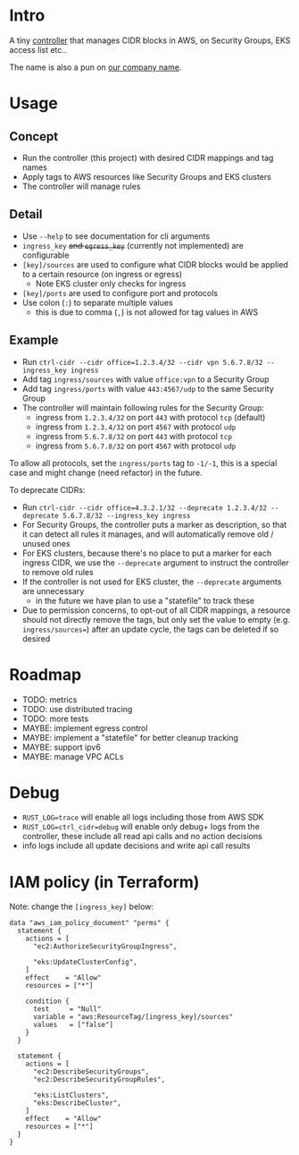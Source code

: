 # Intro

A tiny [controller](https://kubernetes.io/docs/concepts/architecture/controller/) that manages CIDR blocks in AWS, on Security Groups, EKS access list etc..

The name is also a pun on [our company name](https://controlant.com/).

# Usage

## Concept

- Run the controller (this project) with desired CIDR mappings and tag names
- Apply tags to AWS resources like Security Groups and EKS clusters
- The controller will manage rules

## Detail

- Use `--help` to see documentation for cli arguments
- `ingress_key` ~~and `egress_key`~~ (currently not implemented) are configurable
- `[key]/sources` are used to configure what CIDR blocks would be applied to a certain resource (on ingress or egress)
  - Note EKS cluster only checks for ingress
- `[key]/ports` are used to configure port and protocols
- Use colon (`:`) to separate multiple values
  - this is due to comma (`,`) is not allowed for tag values in AWS

## Example

- Run `ctrl-cidr --cidr office=1.2.3.4/32 --cidr vpn 5.6.7.8/32 --ingress_key ingress`
- Add tag `ingress/sources` with value `office:vpn` to a Security Group
- Add tag `ingress/ports` with value `443:4567/udp` to the same Security Group
- The controller will maintain following rules for the Security Group:
  - ingress from `1.2.3.4/32` on port `443` with protocol `tcp` (default)
  - ingress from `1.2.3.4/32` on port `4567` with protocol `udp`
  - ingress from `5.6.7.8/32` on port `443` with protocol `tcp`
  - ingress from `5.6.7.8/32` on port `4567` with protocol `udp`

To allow all protocols, set the `ingress/ports` tag to `-1/-1`, this is a special case and might change (need refactor) in the future.

To deprecate CIDRs:

- Run `ctrl-cidr --cidr office=4.3.2.1/32 --deprecate 1.2.3.4/32 --deprecate 5.6.7.8/32 --ingress_key ingress`
- For Security Groups, the controller puts a marker as description, so that it can detect all rules it manages, and will automatically remove old / unused ones
- For EKS clusters, because there's no place to put a marker for each ingress CIDR, we use the `--deprecate` argument to instruct the controller to remove old rules
- If the controller is not used for EKS cluster, the `--deprecate` arguments are unnecessary
  - in the future we have plan to use a "statefile" to track these
- Due to permission concerns, to opt-out of all CIDR mappings, a resource should not directly remove the tags, but only set the value to empty (e.g. `ingress/sources=`) after an update cycle, the tags can be deleted if so desired

# Roadmap

- TODO: metrics
- TODO: use distributed tracing
- TODO: more tests
- MAYBE: implement egress control
- MAYBE: implement a "statefile" for better cleanup tracking
- MAYBE: support ipv6
- MAYBE: manage VPC ACLs

# Debug

- `RUST_LOG=trace` will enable all logs including those from AWS SDK
- `RUST_LOG=ctrl_cidr=debug` will enable only debug+ logs from the controller, these include all read api calls and no action decisions
- info logs include all update decisions and write api call results

# IAM policy (in Terraform)

Note: change the `[ingress_key]` below:

```hcl
data "aws_iam_policy_document" "perms" {
  statement {
    actions = [
      "ec2:AuthorizeSecurityGroupIngress",

      "eks:UpdateClusterConfig",
    ]
    effect    = "Allow"
    resources = ["*"]

    condition {
      test     = "Null"
      variable = "aws:ResourceTag/[ingress_key]/sources"
      values   = ["false"]
    }
  }

  statement {
    actions = [
      "ec2:DescribeSecurityGroups",
      "ec2:DescribeSecurityGroupRules",

      "eks:ListClusters",
      "eks:DescribeCluster",
    ]
    effect    = "Allow"
    resources = ["*"]
  }
}
```
